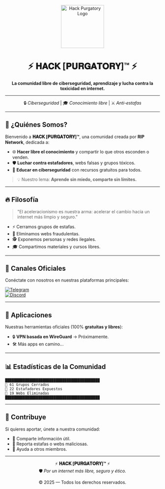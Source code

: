 <div align="center">

<img src="https://hackpurgatory.es/data/logo.png" width="140px" alt="Hack Purgatory Logo">

# ⚡ 𝐇𝐀𝐂𝐊 [𝐏𝐔𝐑𝐆𝐀𝐓𝐎𝐑𝐘]™ ⚡  
**La comunidad libre de ciberseguridad, aprendizaje y lucha contra la toxicidad en internet.**

---

🔒 *Ciberseguridad* | 🎓 *Conocimiento libre* | ⚔️ *Anti-estafas*  

---

</div>

## 🧠 ¿Quiénes Somos?
Bienvenido a **𝐇𝐀𝐂𝐊 [𝐏𝐔𝐑𝐆𝐀𝐓𝐎𝐑𝐘]™**, una comunidad creada por **RIP Network**, dedicada a:  

- 🌐 **Hacer libre el conocimiento** y compartir lo que otros esconden o venden.  
- 🛡️ **Luchar contra estafadores**, webs falsas y grupos tóxicos.  
- 🚀 **Educar en ciberseguridad** con recursos gratuitos para todos.  

> 💡 Nuestro lema: **Aprende sin miedo, comparte sin límites.**

---

## 🔥 Filosofía
> "El aceleracionismo es nuestra arma: acelerar el cambio hacia un internet más limpio y seguro."

- ⚡ Cerramos grupos de estafas.  
- 🧩 Eliminamos webs fraudulentas.  
- 🕵️ Exponemos personas y redes ilegales.  
- 🎓 Compartimos materiales y cursos libres.  

---

## 📡 Canales Oficiales
Conéctate con nosotros en nuestras plataformas principales:  

[![Telegram](https://img.shields.io/badge/Telegram-00AFF0?style=for-the-badge&logo=telegram&logoColor=white)](https://t.me/HackPurgatory)  
[![Discord](https://img.shields.io/badge/Discord-5865F2?style=for-the-badge&logo=discord&logoColor=white)](https://discord.gg/xhKHkCW3YG)  

---

## 📱 Aplicaciones
Nuestras herramientas oficiales (100% **gratuitas y libres**):  

- 🔒 **VPN basada en WireGuard** → Próximamente.  
- 🛠️ Más apps en camino...  

---

## 📊 Estadísticas de la Comunidad
```
███████████████████████████████████████████
📌 61 Grupos Cerrados  
📌 22 Estafadores Expuestos  
📌 19 Webs Eliminadas  
███████████████████████████████████████████
```

---

## 🌟 Contribuye
Si quieres aportar, únete a nuestra comunidad:  
- 📢 Comparte información útil.  
- 🔎 Reporta estafas o webs maliciosas.  
- 🤝 Ayuda a otros miembros.  

---

<div align="center">

⚡ **𝐇𝐀𝐂𝐊 [𝐏𝐔𝐑𝐆𝐀𝐓𝐎𝐑𝐘]™** ⚡  
🛡️ *Por un internet más libre, seguro y ético.*  

© 2025 — Todos los derechos reservados.

</div>
